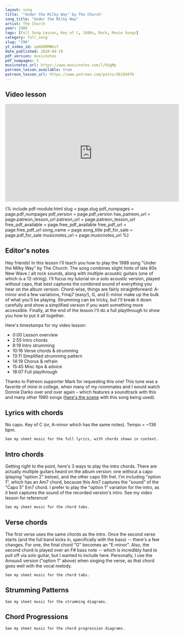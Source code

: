 ```yaml
---
layout: song
title: '"Under the Milky Way" by The Church'
song_title: "Under the Milky Way"
artist: The Church
year: 1988
tags: [Full Song Lesson, Key of C, 1980s, Rock, Movie Songs]
category: full_song
slug: "296"
yt_video_id: apK0ORMWbzY
date_published: 2020-04-19
pdf_version: musicnotes
pdf_numpages: 3
musicnotes_url: https://www.musicnotes.com/l/k5gMp
patreon_lesson_available: true
patreon_lesson_url: https://www.patreon.com/posts/36165070
---
```




## Video lesson

<!-- Coming soon... -->

<iframe width="560" height="315" src="https://www.youtube.com/embed/apK0ORMWbzY" frameborder="0" allow="accelerometer; autoplay; encrypted-media; gyroscope; picture-in-picture" allowfullscreen></iframe>

{% include pdf-module.html slug = page.slug pdf_numpages = page.pdf_numpages pdf_version = page.pdf_version has_patreon_url = page.patreon_lesson_url patreon_url = page.patreon_lesson_url free_pdf_available = page.free_pdf_available free_pdf_url = page.free_pdf_url song_name = page.song_title pdf_for_sale = page.pdf_for_sale musicnotes_url = page.musicnotes_url %}

## Editor's notes

Hey friends! In this lesson I'll teach you how to play the 1988 song "Under the Milky Way" by The Church. The song combines slight hints of late 80s New Wave / alt rock sounds, along with multiple acoustic guitars (one of which is a 12-string). I'll focus my tutorial on a solo acoustic version, played without capo, that best captures the combined sound of everything you hear on the album version. Chord-wise, things are fairly straightforward: A-minor and a few variations, Fmaj7 (easy!), G, and E-minor make up the bulk of what you'll be playing. Strumming can be tricky, but I'll break it down carefully and show a simplified version if you want something more accessible. Finally, at the end of the lesson I'll do a full playthrough to show you how to put it all together.

Here's timestamps for my video lesson:

- 0:00 Lesson overview
- 2:55 Intro chords
- 8:19 Intro strumming
- 10:18 Verse chords & strumming
- 13:11 Simplified strumming pattern
- 14:19 Chorus & refrain
- 15:45 Misc tips & advice
- 18:07 Full playthrough

Thanks to Patreon supporter Mark for requesting this one! This tune was a favorite of mine in college, when many of my roommates and I would watch Donnie Darko over and over again – which features a soundtrack with this and many other 1980 songs ([here's the scene](https://www.youtube.com/watch?v=lgoHQfZoLB8) with this song being used).

## Lyrics with chords

No capo. Key of C (or, A-minor which has the same notes). Tempo = ~136 bpm.

    See my sheet music for the full lyrics, with chords shown in context.

<!-- INTRO

    | Am . . . | Am7 . . . | Fmaj7 . . . | G . . . | (x2)

VERSE

    Am                   Am4                Fmaj7   G
    ...Sometimes on this place gets kind of empty
    Am              Am4                   Fmaj7   G
    ...Sound of the breath fades with the light
    Am          Am4          Fmaj7         G
    ...I think about... the loveless fascination
    Am           Am4          Fmaj7   G
    ...Under the Milky Way tonight

    [Full band kicks in with bass... verse chords change slightly]

    [Am] Lower the [Am4] curtain down in [Fmaj7] Memphis [Em]
    [Am] Lower the [Am4] curtain down, alright [Fmaj7] [Em]
    [Am] I got no [Am4] time... for [Fmaj7] private consultation [Em]
    [Am] Under the [Am4] Milky Way [Fmaj7] tonight [Em]

CHORUS
        G                            Fmaj7
        ...Wish I knew what you were looking for
        G                                  Fmaj7
        ...Might have known what you would find

    [Am] And its [Am4] something quite peculiar [Fmaj7] [Em]
    [Am] Something [Am4] shimmering and [Fmaj7] white [Em]
    [Am] It leaves you [Am4] here... [Fmaj7] despite your destination [Em]
    [Am] Under the [Am4] Milky Way [Fmaj7] tonight [Em]

        [G] Wish I knew what you were [Fmaj7] looking for
        [G] Might have known what you would [Fmaj7] find
        [G] Wish I knew what you were [Fmaj7] looking for
        [G] Might have known what you would [Fmaj7] find

SOLO
            | C . . . | G . . . | Am . . . | Am . . . | (x4)

    [Am] And its [Am4] something quite peculiar [Fmaj7] [Em]
    [Am] Something [Am4] shimmering and [Fmaj7] white [Em]
    [Am] It leaves you [Am4] here... [Fmaj7] despite your destination [Em]
    [Am] Under the [Am4] Milky Way [Fmaj7] tonight [Em]

        [G] Wish I knew what you were [Fmaj7] looking for
        [G] Might have known what you would [Fmaj7] find
        [G] Wish I knew what you were [Fmaj7] looking for
        [G] Might have known what you would [Fmaj7] find

    [Am - Am7 - Fmaj7 - Em  x2]

    [Am] Under the [Am4] Milky Way [Fmaj7] tonight [Em]

                            [...play this final line 4x, end] -->

## Intro chords

Getting right to the point, here's 3 ways to play the intro chords. There are actually multiple guitars heard on the album version: one without a capo (playing "option 2" below), and the other capo 5th fret. I'm including "option 1", which has an Am7 chord, because this Am7 captures the "sound" of the "Capo 5" Em7 chord. I prefer to play the "option 1" variation for the intro, as it best captures the sound of the recorded version's intro. See my video lesson for reference!

    See my sheet music for the chord tabs.

<!-- No capo (option 1):         No capo (option 2):            Capo 5:                     

e –––0––––3––––0––––3–––     e ––0––––0–––––––0––––3–––     e –––0––––0––––0–––(2)––
B –––1––––1––––1––––0–––     B ––1––––3–––––––1––––0–––     B –––0––––3––––0––––3–––
G –––2––––2––––2––––0–––     G ––2––––2–––––––2––––0–––     G –––0––––0––––0––––2–––
D –––2––––2––––3––––0–––     D ––2––––2–––––––3––––0–––     D –––2––––2––––2––––0–––
A –––0––––0–––(0)–––2–––     A ––0––––0––––––(0)–––2–––     A –––2––––2––––3––––––––
E ––––––––––––––––––3–––     E ––––––––––––––––––––3–––     E –––0––––0–––––––––––––
     Am  Am7 Fmaj7  G            Am Amsus4  Fmaj7  G             Em  Em7 Cmaj7  D    -->


## Verse chords

The first verse uses the same chords as the intro. Once the second verse starts (and the full band kicks in, specifically with the bass) -- there's a few changes. For one, the final chord "G" becomes an "E-minor". Also, the second chord is played over an F# bass note -- which is incredibly hard to pull off via solo guitar, but I wanted to include here. Personally, I use the Amsus4 version ("option 1" above) when singing the verse, as that chord goes well with the vocal melody.

    See my sheet music for the chord tabs.

<!-- Easy verse chords:             Harder version, with descending bass notes:

e ––0––––––0––––––0––––0–––    e ––0––––––0––––––0––––0–––
B ––1––––––3––––––1––––0–––    B ––1––––––3––––––1––––0–––
G ––2––––––2––––––2––––0–––    G ––2––––––2––––––2––––0–––
D ––2––––––2––––––3––––2–––    D ––2––––––2––––––3––––2–––
A ––0––––––0–––––(0)–––2–––    A ––0––––––x––––––x––––2–––
E –––––––––––––––––––––0–––    E –––––––––2––––––1––––0–––
    Am  Amsus4  Fmaj7  Em          Am  Amsus4  Fmaj7  Em   -->

## Strumming Patterns

    See my sheet music for the strumming diagrams.

## Chord Progressions

    See my sheet music for the chord progression diagrams.
